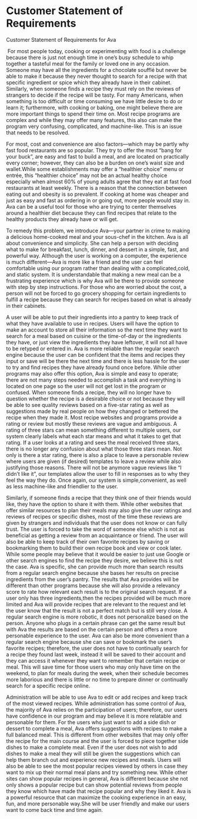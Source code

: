 # Customer Statement of Requirements

Customer Statement of Requirements for Ava

​     For most people today, cooking or experimenting with food is a challenge because there is just not enough time in one’s busy schedule to whip together a tasteful meal for the family or loved one in any occasion. Someone may have all the ingredients for a chocolate soufflé but never be able to make it because they never thought to search for a recipe with that specific ingredient or spice which they already have in their cabinet. Similarly, when someone finds a recipe they must rely on the reviews of strangers to decide if the recipe will be tasty. For many Americans, when something is too difficult or time consuming we have little desire to do or learn it; furthermore, with cooking or baking, one might believe there are more important things to spend their time on. Most recipe programs are complex and while they may offer many features, this also can make the program very confusing, complicated, and machine-like. This is an issue that needs to be resolved. 

 For most, cost and convenience are also factors—which may be partly why fast food restaurants are so popular.  They try to offer the most “bang for your buck”, are easy and fast to build a meal, and are located on practically every corner; however, they can also be a burden on one’s waist size and wallet.While some establishments may offer a “healthier choice” menu or entrée, this “healthier choice” may not be an actual healthy choice especially when almost 60% of young adults agree that they eat at fast food restaurants at least weekly. There is a reason that the connection between eating out and obesity is so prevalent. If cooking at home was cheaper and just as easy and fast as ordering in or going out, more people would stay in. Ava can be a useful tool for those who are trying to center themselves around a healthier diet because they can find recipes that relate to the healthy products they already have or will get. 

To remedy this problem, we introduce Ava—your partner in crime to making a delicious home-cooked meal and your sous-chef in the kitchen. Ava is all about convenience and simplicity. She can help a person with deciding what to make for breakfast, lunch, dinner, and dessert in a simple, fast, and powerful way. Although the user is working on a computer, the experience is much different—Ava is more like a friend and the user can feel comfortable using our program rather than dealing with a complicated,cold, and static system. It is understandable that making a new meal can be a frustrating experience which is why Ava will be there to provide someone with step by step instructions. For those who are worried about the cost, a person will not be forced to go grocery shopping for certain ingredients to fulfill a recipe because they can search for recipes based on what is already in their cabinets. 

A user will be able to put their ingredients into a pantry to keep track of what they have available to use in recipes. Users will have the option to make an account to store all their information so the next time they want to search for a meal based on cuisine or the time-of-day or the ingredients they have, or just view the ingredients they have leftover, it will not all have to be retyped or entered in. Ava is more reliable than the regular search engine because the user can be confident that the items and recipes they input or save will be there the next time and there is less hassle for the user to try and find recipes they have already found once before. While other programs may also offer this option, Ava is simple and easy to operate; there are not many steps needed to accomplish a task and everything is located on one page so the user will not get lost in the program or confused. When someone finds a recipe, they will no longer have to question whether the recipe is a desirable choice or not because they will be able to see quality reviews based on a five-star rating as well as suggestions made by real people on how they changed or bettered the recipe when they made it. Most recipe websites and programs provide a rating or review but mostly these reviews are vague and ambiguous. A rating of three stars can mean  something different to multiple users, our system clearly labels what each star means and what it takes to get that rating. If a user looks at a rating and sees the meal received three stars, there is no longer any confusion about what those three stars mean. Not only is there a star rating, there is also a place to leave a personable review where users are given (if desired) templates to leave a review while also justifying those reasons. There will not be anymore vague reviews like “I didn’t like it”, our templates allow the user to fill in responses as to why they feel the way they do. Once again, our system is simple,convenient, as well as less machine-like and friendlier to the user. 

Similarly, if someone finds a recipe that they think one of their friends would like, they have the option to share it with them. While other websites that offer similar resources to plan their meals may also give the user ratings and reviews of recipes or specific dishes, most of the time these reviews are given by strangers and individuals that the user does not know or can fully trust. The user is forced to take the word of someone else which is not as beneficial as getting a review from an acquaintance or friend.  The user will also be able to keep track of their own favorite recipes by saving or bookmarking them to build their own recipe book and view or cook later. While some people may believe that it would be easier to just use Google or other search engines to find the recipe they desire, we believe this is not the case. Ava is specific, she can provide much more than search results from a regular search engine because she bases her results on precise ingredients from the user’s pantry. The results that Ava provides will be different than other programs because she will also provide a relevancy score to rate how relevant each result is to the original search request. If a user only has three ingredients,then the recipes provided will be much more limited and Ava will provide recipes that are relevant to the request and let the user know that the result is not a perfect match but is still very close. A regular search engine is more robotic, it does not personalize based on the person. Anyone who plugs in a certain phrase can get the same result but with Ava the results are based on the certain person and offers a more personable experience to the user. Ava can also be more convenient than a regular search engine because she can save or bookmark the user’s favorite recipes; therefore, the user does not have to continually search for a recipe they found last week, instead it will be saved to their account and they can access it whenever they want to remember that certain recipe or meal. This will save time for those users who may only have time on the weekend, to plan for meals during the week, when their schedule becomes more laborious and there is little or no time to prepare dinner or continually search for a specific recipe online. 

Administration will be able to use Ava to edit or add recipes and keep track of the most viewed recipes. While administration has some control of Ava, the majority of Ava relies on the participation of users; therefore, our users have confidence in our program and may believe it is more relatable and personable for them. For the users who just want to add a side dish or dessert to complete a meal, Ava offers suggestions with recipes to make a full balanced meal. This is different from other websites that may only offer the recipe for the main course and the user is forced to piece together side dishes to make a complete meal. Even if the user does not wish to add dishes to make a meal they will still be given the suggestions which can help them branch out and experience new recipes and meals. Users will also be able to see the most popular recipes viewed by others in case they want to mix up their normal meal plans and try something new. While other sites can show popular recipes in general, Ava is different because she not only shows a popular recipe but can show potential reviews from people they know which have made that recipe popular and why they liked it. Ava is a powerful resource that can maximize the cooking experience in an easy, fun, and more personable way.She will be user friendly and make our users want to come back time and time again. 

 

 